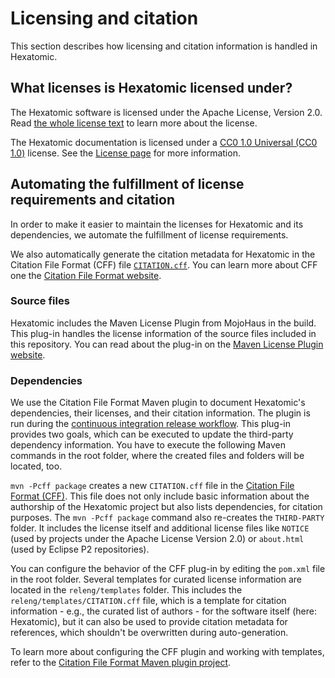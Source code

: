 # Licensing and citation

This section describes how licensing and citation information is handled in Hexatomic.

## What licenses is Hexatomic licensed under?

The Hexatomic software is licensed under the Apache License, Version 2.0.
Read [the whole license text](http://web.archive.org/web/20191017082353/http://www.apache.org/licenses/LICENSE-2.0) to learn more about the license.

The Hexatomic documentation is licensed under a [CC0 1.0 Universal (CC0 1.0)](https://creativecommons.org/publicdomain/zero/1.0/legalcode) license. 
See the [License page](../../LICENSE.html) for more information.

## Automating the fulfillment of license requirements and citation

In order to make it easier to maintain the licenses for Hexatomic and its dependencies, 
we automate the fulfillment of license requirements.

We also automatically generate the citation metadata for Hexatomic in the Citation File Format (CFF) file [`CITATION.cff`](https://github.com/hexatomic/hexatomic/blob/develop/CITATION.cff).
You can learn more about CFF one the [Citation File Format website](https://citation-file-format.github.io/).

### Source files

Hexatomic includes the Maven License Plugin from MojoHaus in the build.
This plug-in handles the license information of the source files included in this repository.
You can read about the plug-in on the [Maven License Plugin website](http://www.mojohaus.org/license-maven-plugin/index.html).

### Dependencies

We use the Citation File Format Maven plugin to
document Hexatomic's dependencies, their licenses, and their citation information.
The plugin is run during the [continuous integration release workflow](../continuous-integration/#release-workflow).
This plug-in provides two goals, which can be executed to update the third-party dependency information.
You have to execute the following Maven commands in the root folder, where the 
created files and folders will be located, too.

`mvn -Pcff package` creates a new `CITATION.cff` file in the [Citation File Format (CFF)](https://citation-file-format.github.io/).
This file does not only include basic information about the authorship of the Hexatomic project but also lists dependencies, for citation purposes.
The `mvn -Pcff package` command also re-creates the `THIRD-PARTY` folder.
It includes the license itself and additional license files like `NOTICE` (used by projects under the Apache License Version 2.0) or `about.html` (used by Eclipse P2 repositories). 

You can configure the behavior of the CFF plug-in by editing the `pom.xml` file in the root folder.
Several templates for curated license information are located in the `releng/templates` folder.
This includes the `releng/templates/CITATION.cff` file, which is a template for citation information - e.g., the curated list of authors - for the software itself (here: Hexatomic),
but it can also be used to provide citation metadata for references, which shouldn't be overwritten during auto-generation.

To learn more about configuring the CFF plugin and working with templates, refer to the [Citation File Format Maven plugin project](https://github.com/hexatomic/cff-maven-plugin).
